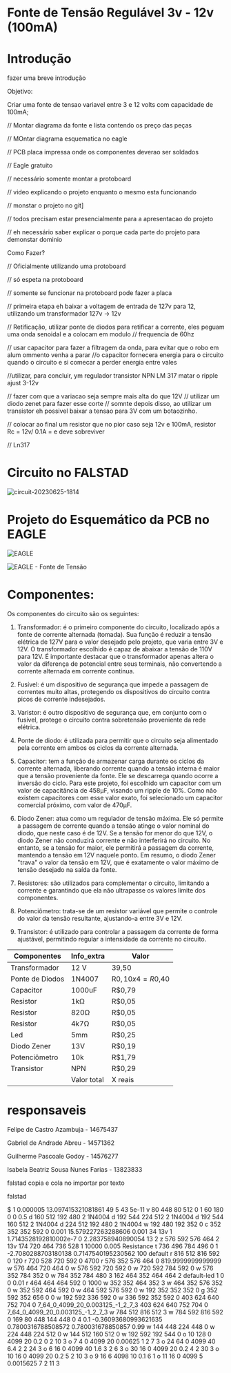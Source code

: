 # Fonte de Tensão Regulável 3v - 12v (100mA)

# Introdução
fazer uma breve introdução

Objetivo:

Criar uma fonte de tensao variavel entre 3 e 12 volts com capacidade de 100mA;

// Montar diagrama da fonte e lista contendo os preço das peças

// MOntar diagrama esquematica no eagle

// PCB placa impressa onde os componentes deverao ser soldados

// Eagle gratuito

// necessário somente montar a protoboard

// video explicando o projeto enquanto o mesmo esta funcionando

// monstar o projeto no git]

// todos precisam estar presencialmente para a apresentacao do projeto

// eh necessário saber explicar o porque cada parte do projeto para demonstar dominio 


Como Fazer?

// Oficialmente utilizando uma protoboard

// só espeta na protoboard

// somente se funcionar na protoboard pode fazer a placa

// primeira etapa eh baixar a voltagem de entrada de 127v para 12, utilizando um transformador 127v -> 12v

// Retificação, utilizar ponte de diodos para retificar a corrente, eles peguam uma onda senoidal e a colocam em modulo
// frequencia de 60hz

// usar capacitor para fazer a filtragem da onda, para evitar que o robo em alum ommento venha a parar
//o capacitor fornecera energia para o circuito quando o circuito e si comecar a perder energia entre vales


//utilizar, para concluir, ym regulador transistor NPN LM 317 matar o ripple ajust 3-12v

// fazer com que a variacao seja sempre mais alta do que 12V
// utilizar um diodo zenet para fazer esse corte
// somnte depois disso, ao utilizar um transistor eh possivel baixar a tensao para 3V com um botaozinho.

// colocar ao final um resistor que no pior caso seja 12v e 100mA, resistor Rc = 12v/ 0.1A = e deve sobreviver

// Ln317
# Circuito no FALSTAD

![circuit-20230625-1814](https://github.com/DeguShi/fonte_tensao/assets/136737102/46b71fd4-7749-4cef-997d-8118a78a2c39)

# Projeto do Esquemático da PCB no EAGLE

![EAGLE](https://github.com/DeguShi/fonte_tensao/assets/63174449/5fa2fe71-1880-49b5-b851-64adad062d8c)


![EAGLE - Fonte de Tensão](https://github.com/DeguShi/fonte_tensao/assets/63174449/f38924f6-60d4-4eec-bae7-0e1fc12d2f27)

# Componentes:

Os componentes do circuito são os seguintes:

1. Transformador: é o primeiro componente do circuito, localizado após a fonte de corrente alternada (tomada). Sua função é reduzir a tensão elétrica de 127V para o valor desejado pelo projeto, que varia entre 3V e 12V. O transformador escolhido é capaz de abaixar a tensão de 110V para 12V. É importante destacar que o transformador apenas altera o valor da diferença de potencial entre seus terminais, não convertendo a corrente alternada em corrente contínua.

2. Fusível: é um dispositivo de segurança que impede a passagem de correntes muito altas, protegendo os dispositivos do circuito contra picos de corrente indesejados.

3. Varistor: é outro dispositivo de segurança que, em conjunto com o fusível, protege o circuito contra sobretensão proveniente da rede elétrica.

4. Ponte de diodo: é utilizada para permitir que o circuito seja alimentado pela corrente em ambos os ciclos da corrente alternada.

5. Capacitor: tem a função de armazenar carga durante os ciclos da corrente alternada, liberando corrente quando a tensão interna é maior que a tensão proveniente da fonte. Ele se descarrega quando ocorre a inversão do ciclo. Para este projeto, foi escolhido um capacitor com um valor de capacitância de 458μF, visando um ripple de 10%. Como não existem capacitores com esse valor exato, foi selecionado um capacitor comercial próximo, com valor de 470μF.

6. Diodo Zener: atua como um regulador de tensão máxima. Ele só permite a passagem de corrente quando a tensão atinge o valor nominal do diodo, que neste caso é de 12V. Se a tensão for menor do que 12V, o diodo Zener não conduzirá corrente e não interferirá no circuito. No entanto, se a tensão for maior, ele permitirá a passagem da corrente, mantendo a tensão em 12V naquele ponto. Em resumo, o diodo Zener "trava" o valor da tensão em 12V, que é exatamente o valor máximo de tensão desejado na saída da fonte.

7. Resistores: são utilizados para complementar o circuito, limitando a corrente e garantindo que ela não ultrapasse os valores limite dos componentes.

8. Potenciômetro: trata-se de um resistor variável que permite o controle do valor da tensão resultante, ajustando-a entre 3V e 12V.

9. Transistor: é utilizado para controlar a passagem da corrente de forma ajustável, permitindo regular a intensidade da corrente no circuito.

| Componentes |	Info_extra | Valor |
|-------------|------------|-------|
|Transformador|     12 V   | 39,50 |
|Ponte de Diodos |	1N4007 |R$0,10 x 4 = R$0,40 |
|Capacitor	| 1000uF	| R$0,79 |
|Resistor	| 1kΩ	| R$0,05 |
|Resistor	| 820Ω	| R$0,05 |
|Resistor	| 4k7Ω	| R$0,05 |
|Led	| 5mm	| R$0,25 |
|Diodo Zener | 13V	| R$0,19 |
|Potenciômetro	| 10k	| R$1,79 |
|Transistor	| NPN	| R$0,29 |
|    | Valor total    | X reais | 

# responsaveis

Felipe de Castro Azambuja - 14675437

Gabriel de Andrade Abreu - 14571362

Guilherme Pascoale Godoy - 14576277

Isabela Beatriz Sousa Nunes Farias - 13823833


falstad copia e cola no importar por texto

falstad

$ 1 0.000005 13.097415321081861 49 5 43 5e-11
v 80 448 80 512 0 1 60 180 0 0 0.5
d 160 512 192 480 2 1N4004
d 192 544 224 512 2 1N4004
d 192 544 160 512 2 1N4004
d 224 512 192 480 2 1N4004
w 192 480 192 352 0
c 352 352 352 592 0 0.001 15.579227263288606 0.001
34 13v 1 1.7143528192810002e-7 0 2.283758940890054 13 2
z 576 592 576 464 2 13v
174 720 464 736 528 1 10000 0.005 Resistance
t 736 496 784 496 0 1 -2.7080288703180138 0.7147540195230562 100 default
r 816 512 816 592 0 120
r 720 528 720 592 0 4700
r 576 352 576 464 0 819.9999999999999
w 576 464 720 464 0
w 576 592 720 592 0
w 720 592 784 592 0
w 576 352 784 352 0
w 784 352 784 480 3
162 464 352 464 464 2 default-led 1 0 0 0.01
r 464 464 464 592 0 1000
w 352 352 464 352 3
w 464 352 576 352 0
w 352 592 464 592 0
w 464 592 576 592 0
w 192 352 352 352 0
g 352 592 352 656 0 0
w 192 592 336 592 0
w 336 592 352 592 0
403 624 640 752 704 0 7_64_0_4099_20_0.003125_-1_2_7_3
403 624 640 752 704 0 7_64_0_4099_20_0.003125_-1_2_7_3
w 784 512 816 512 3
w 784 592 816 592 0
169 80 448 144 448 0 4 0.1 -0.36093680993621635 0.7800316788508572 0.780031678850857 0.99
w 144 448 224 448 0
w 224 448 224 512 0
w 144 512 160 512 0
w 192 592 192 544 0
o 10 128 0 4099 20 0.2 0 2 10 3
o 7 4 0 4099 20 0.00625 1 2 7 3
o 24 64 0 4099 40 6.4 2 2 24 3
o 6 16 0 4099 40 1.6 3 2 6 3
o 30 16 0 4099 20 0.2 4 2 30 3
o 10 16 0 4099 20 0.2 5 2 10 3
o 9 16 6 4098 10 0.1 6 1
o 11 16 0 4099 5 0.0015625 7 2 11 3

